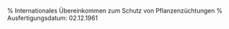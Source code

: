 % Internationales Übereinkommen zum Schutz von Pflanzenzüchtungen
% Ausfertigungsdatum: 02.12.1961
 